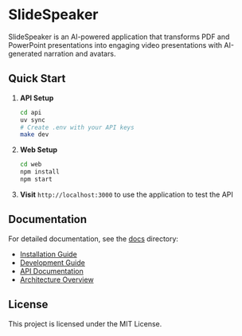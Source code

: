 # SlideSpeaker

SlideSpeaker is an AI-powered application that transforms PDF and PowerPoint presentations into engaging video presentations with AI-generated narration and avatars.

## Quick Start

1. **API Setup**
   ```bash
   cd api
   uv sync
   # Create .env with your API keys
   make dev
   ```

2. **Web Setup**
   ```bash
   cd web
   npm install
   npm start
   ```

3. **Visit** `http://localhost:3000` to use the application to test the API

## Documentation

For detailed documentation, see the [docs](docs/) directory:

- [Installation Guide](docs/installation.md)
- [Development Guide](docs/development.md)
- [API Documentation](docs/api.md)
- [Architecture Overview](docs/architecture.md)

## License

This project is licensed under the MIT License.
